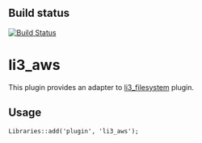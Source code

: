 ## Build status
[![Build Status](https://travis-ci.org/radify/li3_aws.svg?branch=master)](http://travis-ci.org/radify/li3_aws)

# li3_aws

This plugin provides an adapter to [li3_filesystem](https://github.com/radify/li3_filesystem) plugin.

## Usage

    Libraries::add('plugin', 'li3_aws');


